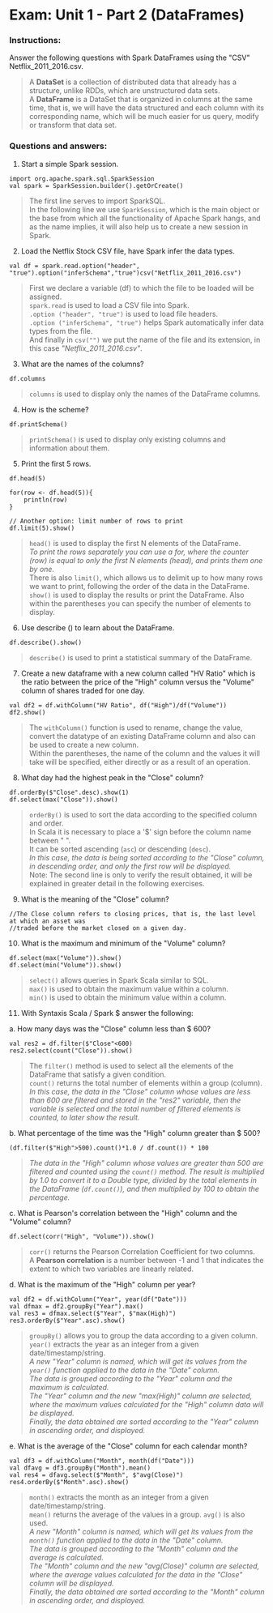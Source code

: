 # Exam: Unit 1 - Part 2 (DataFrames)  

### Instructions:
Answer the following questions with Spark DataFrames using the "CSV" Netflix_2011_2016.csv.
> A **DataSet** is a collection of distributed data that already has a structure, unlike RDDs,
which are unstructured data sets.  
A **DataFrame** is a DataSet that is organized in columns at the same time, that is, we will have the data
structured and each column with its corresponding name, which will be much easier for us
query, modify or transform that data set.  

### Questions and answers:
1. Start a simple Spark session.  
~~~~
import org.apache.spark.sql.SparkSession
val spark = SparkSession.builder().getOrCreate()
~~~~
> The first line serves to import SparkSQL.  
In the following line we use `SparkSession`, which is the main object or the base from which all the 
functionality of Apache Spark hangs, and as the name implies, it will also help us to create a new 
session in Spark.  

2. Load the Netflix Stock CSV file, have Spark infer the data types.
~~~~
val df = spark.read.option("header", "true").option("inferSchema","true")csv("Netflix_2011_2016.csv")
~~~~
> First we declare a variable (df) to which the file to be loaded will be assigned.  
`spark.read` is used to load a CSV file into Spark.  
`.option ("header", "true")` is used to load file headers.  
`.option ("inferSchema", "true")` helps Spark automatically infer data types from the file.  
And finally in `csv("")` we put the name of the file and its extension, in this case _"Netflix_2011_2016.csv"_.  

3. What are the names of the columns?  
~~~~
df.columns
~~~~
> `columns` is used to display only the names of the DataFrame columns.  

4. How is the scheme?  
~~~~
df.printSchema()
~~~~
> `printSchema()` is used to display only existing columns and information about them.  

5. Print the first 5 rows.  
~~~~
df.head(5)

for(row <- df.head(5)){
    println(row)
}

// Another option: limit number of rows to print
df.limit(5).show() 
~~~~
> `head()` is used to display the first N elements of the DataFrame.  
_To print the rows separately you can use a for, where the counter (row) is equal to only the 
first N elements (head), and prints them one by one._  
There is also `limit()`, which allows us to delimit up to how many rows we want to print, 
following the order of the data in the DataFrame.  
`show()` is used to display the results or print the DataFrame. Also within the parentheses 
you can specify the number of elements to display.  

6. Use describe () to learn about the DataFrame.  
~~~~
df.describe().show()
~~~~
> `describe()` is used to print a statistical summary of the DataFrame.

7. Create a new dataframe with a new column called "HV Ratio" which is the ratio between the price of the 
"High" column versus the "Volume" column of shares traded for one day.  
~~~~
val df2 = df.withColumn("HV Ratio", df("High")/df("Volume"))
df2.show()
~~~~
> The `withColumn()` function is used to rename, change the value, convert the datatype of an existing 
DataFrame column and also can be used to create a new column.  
Within the parentheses, the name of the column and the values it will take will be specified, either 
directly or as a result of an operation.  

8. What day had the highest peak in the "Close" column?  
~~~~
df.orderBy($"Close".desc).show(1)
df.select(max("Close")).show()
~~~~
> `orderBy()` is used to sort the data according to the specified column and order.  
In Scala it is necessary to place a '$' sign before the column name between " ".  
It can be sorted ascending (`asc`) or descending (`desc`).  
_In this case, the data is being sorted according to the "Close" column, in descending order, 
and only the first row will be displayed._  
Note: The second line is only to verify the result obtained, it will be explained in greater detail
in the following exercises.  

9. What is the meaning of the "Close" column?  
~~~~
//The Close column refers to closing prices, that is, the last level at which an asset was 
//traded before the market closed on a given day.
~~~~

10. What is the maximum and minimum of the "Volume" column?  
~~~~
df.select(max("Volume")).show()
df.select(min("Volume")).show()
~~~~
> `select()` allows queries in Spark Scala similar to SQL.  
`max()` is used to obtain the maximum value within a column.  
`min()` is used to obtain the minimum value within a column.  

11. With Syntaxis Scala / Spark $ answer the following:  

a. How many days was the "Close" column less than $ 600? 
~~~~
val res2 = df.filter($"Close"<600)
res2.select(count("Close")).show()
~~~~
> The `filter()` method is used to select all the elements of the DataFrame that satisfy a given condition.  
`count()` returns the total number of elements within a group (column).  
_In this case, the data in the "Close" column whose values are less than 600 are filtered and stored in the 
"res2" variable, then the variable is selected and the total number of filtered elements is counted, to later 
show the result._  

b. What percentage of the time was the "High" column greater than $ 500?  
~~~~
(df.filter($"High">500).count()*1.0 / df.count()) * 100
~~~~
> _The data in the "High" column whose values are greater than 500 are filtered and counted using the `count()` 
method. The result is multiplied by 1.0 to convert it to a Double type, divided by the total elements in the 
DataFrame (`df.count()`), and then multiplied by 100 to obtain the percentage._  

c. What is Pearson's correlation between the "High" column and the "Volume" column?  
~~~~
df.select(corr("High", "Volume")).show() 
~~~~
> `corr()` returns the Pearson Correlation Coefficient for two columns.  
A **Pearson correlation** is a number between -1 and 1 that indicates the extent to which two variables are 
linearly related.  

d. What is the maximum of the "High" column per year?  
~~~~
val df2 = df.withColumn("Year", year(df("Date")))
val dfmax = df2.groupBy("Year").max()
val res3 = dfmax.select($"Year", $"max(High)")
res3.orderBy($"Year".asc).show()
~~~~
> `groupBy()` allows you to group the data according to a given column.  
`year()` extracts the year as an integer from a given date/timestamp/string.  
_A new "Year" column is named, which will get its values from the `year()` function applied to the data 
in the "Date" column.  
The data is grouped according to the "Year" column and the maximum is calculated.  
The "Year" column and the new "max(High)" column are selected, where the maximum values calculated for 
the "High" column data will be displayed.  
Finally, the data obtained are sorted according to the "Year" column in ascending order, and displayed._  

e. What is the average of the "Close" column for each calendar month?  
~~~~
val df3 = df.withColumn("Month", month(df("Date")))
val dfavg = df3.groupBy("Month").mean()
val res4 = dfavg.select($"Month", $"avg(Close)")
res4.orderBy($"Month".asc).show()
~~~~
> `month()` extracts the month as an integer from a given date/timestamp/string.  
`mean()` returns the average of the values in a group. `avg()` is also used.  
_A new "Month" column is named, which will get its values from the `month()` function applied to the data 
in the "Date" column.  
The data is grouped according to the "Month" column and the average is calculated.  
The "Month" column and the new "avg(Close)" column are selected, where the average values calculated for 
the data in the "Close" column will be displayed.  
Finally, the data obtained are sorted according to the "Month" column in ascending order, and displayed._
